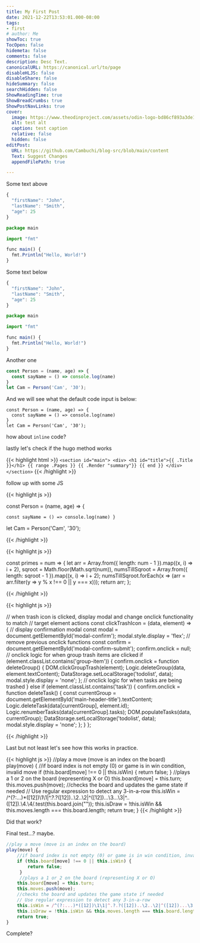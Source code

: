 ```yaml
---
title: My First Post
date: 2021-12-22T13:53:01.000-08:00
tags:
- first
# author: Me
showToc: true
TocOpen: false
hidemeta: false
comments: false
description: Desc Text.
canonicalURL: https://canonical.url/to/page
disableHLJS: false
disableShare: false
hideSummary: false
searchHidden: false
ShowReadingTime: true
ShowBreadCrumbs: true
ShowPostNavLinks: true
cover:
  image: https://www.theodinproject.com/assets/odin-logo-bd86cf893a3de1f1daceabc1377f58669776616a91ab70c601fd5c16a4686468.svg
  alt: test alt
  caption: test caption
  relative: false
  hidden: false
editPost:
  URL: https://github.com/Cambuchi/blog-src/blob/main/content
  Text: Suggest Changes
  appendFilePath: true

---
```

Some text above

```js
{
  "firstName": "John",
  "lastName": "Smith",
  "age": 25
}

package main

import "fmt"

func main() {
  fmt.Println("Hello, World!")
}
```

Some text below

```js
{
  "firstName": "John",
  "lastName": "Smith",
  "age": 25
}

package main

import "fmt"

func main() {
  fmt.Println("Hello, World!")
}
```

Another one

```js
const Person = (name, age) => {
  const sayName = () => console.log(name)
}
let Cam = Person('Cam', '30');
```

And we will see what the default code input is below:

    const Person = (name, age) => {
      const sayName = () => console.log(name)
    }
    let Cam = Person('Cam', '30');

how about `inline` code?

lastly let's check if the hugo method works

{{< highlight html >}}
`<section id="main"> <div> <h1 id="title">{{ .Title }}</h1> {{ range .Pages }} {{ .Render "summary"}} {{ end }} </div> </section>`
{{< /highlight >}}

follow up with some JS

{{< highlight js >}}

const Person = (name, age) => {

    const sayName = () => console.log(name) } 

let Cam = Person('Cam', '30');

{{< /highlight >}}

{{< highlight js >}}

const primes = num => {
let arr = Array.from({ length: num - 1 }).map((x, i) => i + 2),
sqroot = Math.floor(Math.sqrt(num)),
numsTillSqroot = Array.from({ length: sqroot - 1 }).map((x, i) => i + 2);
numsTillSqroot.forEach(x => (arr = arr.filter(y => y % x !== 0 || y === x)));
return arr;
};

{{< /highlight >}}

{{< highlight js >}}

// when trash icon is clicked, display modal and change onclick functionality to match
// target element actions
const clickTrashIcon = (data, element) => {
// display confirmation modal
const modal = document.getElementById('modal-confirm');
modal.style.display = 'flex';
// remove previous onclick functions
const confirm = document.getElementById('modal-confirm-submit');
confirm.onclick = null;
// onclick logic for when group trash items are clicked
if (element.classList.contains('group-item')) {
confirm.onclick = function deleteGroup() {
DOM.clickGroupTrash(element);
Logic.deleteGroup(data, element.textContent);
DataStorage.setLocalStorage('todolist', data);
modal.style.display = 'none';
};
// onclick logic for when tasks are being trashed
} else if (element.classList.contains('task')) {
confirm.onclick = function deleteTask() {
const currentGroup = document.getElementById('main-header-title').textContent;
Logic.deleteTask(data\[currentGroup\], element.id);
Logic.renumberTasks(data\[currentGroup\].tasks);
DOM.populateTasks(data, currentGroup);
DataStorage.setLocalStorage('todolist', data);
modal.style.display = 'none';
};
}
};

{{< /highlight >}}

Last but not least let's see how this works in practice.

{{< highlight js >}}
//play a move (move is an index on the board)
play(move) {
//if board index is not empty (0) or game is in win condition, invalid move
if (this.board\[move\] !== 0 || this.isWin) {
return false;
}
//plays a 1 or 2 on the board (representing X or O)
this.board\[move\] = this.turn;
this.moves.push(move);
//checks the board and updates the game state if needed
// Use regular expression to detect any 3-in-a-row
this.isWin = /^(?:...)*(\[12\])\\1\\1|^.?.?(\[12\])..\\2..\\2|^(\[12\])...\\3...\\3|^..(\[12\]).\\4.\\4/.test(this.board.join(""));
this.isDraw = !this.isWin && this.moves.length === this.board.length;
return true;
}
{{< /highlight >}}

Did that work?

Final test...? maybe.

```js
//play a move (move is an index on the board)
play(move) {
    //if board index is not empty (0) or game is in win condition, invalid move
    if (this.board[move] !== 0 || this.isWin) {
        return false;
     }
     //plays a 1 or 2 on the board (representing X or O)
    this.board[move] = this.turn;
    this.moves.push(move);
    //checks the board and updates the game state if needed
    // Use regular expression to detect any 3-in-a-row
    this.isWin = /^(?:...)*([12])\1\1|^.?.?([12])..\2..\2|^([12])...\3...\3|^..([12]).\4.\4/.test(this.board.join(""));
    this.isDraw = !this.isWin && this.moves.length === this.board.length;
    return true;
}
```

Complete?